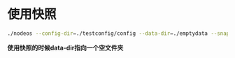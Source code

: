 # 使用快照

```bash
./nodeos --config-dir=./testconfig/config --data-dir=./emptydata --snapshot=./snapshots/snapshot-00026ec1a4bfebb0c3a32e81c54856798ebc6c564d853321e0cc6aa4d5da8259.bin
```

**使用快照的时候data-dir指向一个空文件夹**

